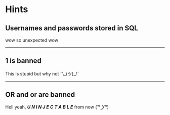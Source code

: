 # Hints
## Usernames and passwords stored in SQL
wow so unexpected wow

---

## 1 is banned
This is stupid but why not ¯\\\_(ツ)\_/¯

---

## OR and or are banned
Hell yeah, **_U N I N J E C T A B L E_** from now ( ͡° ͜ʖ ͡°)
